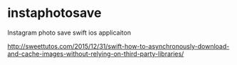# instaphotosave
Instagram photo save swift ios applicaiton

http://sweettutos.com/2015/12/31/swift-how-to-asynchronously-download-and-cache-images-without-relying-on-third-party-libraries/
